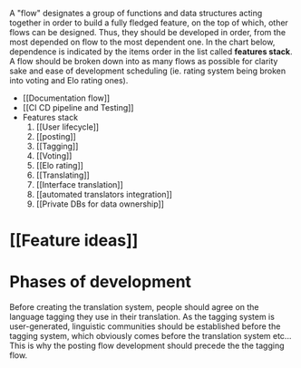 A "flow" designates a group of functions and data structures acting together in order to build a fully fledged feature, on the top of which, other flows can be designed. Thus, they should be developed in order, from the most depended on flow to the most dependent one.
In the chart below, dependence is indicated by the items order in the list called **features stack**.
A flow should be broken down into as many flows as possible for clarity sake and ease of development scheduling (ie. rating system being broken into voting and Elo rating ones).

- [[Documentation flow]]
- [[CI CD pipeline and Testing]] 
- Features stack
	1. [[User lifecycle]]
	2. [[posting]]
	3. [[Tagging]]
	4. [[Voting]]
	5. [[Elo rating]]
	6. [[Translating]]
	7. [[Interface translation]]
	8. [[automated translators integration]]
	9. [[Private DBs for data ownership]]

# [[Feature ideas]]

# Phases of development
Before creating the translation system, people should agree on the language tagging they use in their translation. As the tagging system is user-generated, linguistic communities should be established before the tagging system, which obviously comes before the translation system etc... This is why the posting flow development should precede the the tagging flow.
